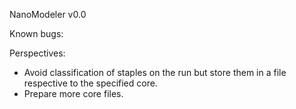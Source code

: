 NanoModeler v0.0

Known bugs:


Perspectives:
- Avoid classification of staples on the run but store them in a file respective to the specified core.
- Prepare more core files.
